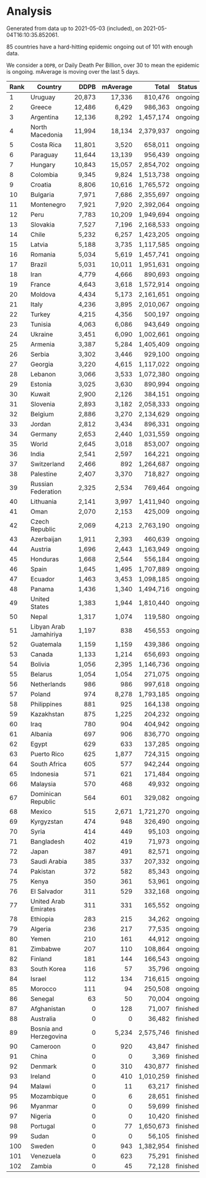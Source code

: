 
# Analysis

Generated from data up to 2021-05-03 (included), on 2021-05-04T16:10:35.852061.

85 countries have a hard-hitting epidemic ongoing out of 101 with enough data.

We consider a `DDPB`, or Daily Death Per Billion, over 30 to mean the epidemic is ongoing.
mAverage is moving over the last 5 days.


| Rank | Country | DDPB | mAverage | Total | Status |
|------|---------|-----:|---------:|------:|--------|
| 1 | Uruguay | 20,873 | 17,336 | 810,476 | ongoing |
| 2 | Greece | 12,486 | 6,429 | 986,363 | ongoing |
| 3 | Argentina | 12,136 | 8,292 | 1,457,174 | ongoing |
| 4 | North Macedonia | 11,994 | 18,134 | 2,379,937 | ongoing |
| 5 | Costa Rica | 11,801 | 3,520 | 658,011 | ongoing |
| 6 | Paraguay | 11,644 | 13,139 | 956,439 | ongoing |
| 7 | Hungary | 10,843 | 15,057 | 2,854,702 | ongoing |
| 8 | Colombia | 9,345 | 9,824 | 1,513,738 | ongoing |
| 9 | Croatia | 8,806 | 10,616 | 1,765,572 | ongoing |
| 10 | Bulgaria | 7,971 | 7,686 | 2,355,697 | ongoing |
| 11 | Montenegro | 7,921 | 7,920 | 2,392,064 | ongoing |
| 12 | Peru | 7,783 | 10,209 | 1,949,694 | ongoing |
| 13 | Slovakia | 7,527 | 7,196 | 2,168,533 | ongoing |
| 14 | Chile | 5,232 | 6,257 | 1,423,205 | ongoing |
| 15 | Latvia | 5,188 | 3,735 | 1,117,585 | ongoing |
| 16 | Romania | 5,034 | 5,619 | 1,457,741 | ongoing |
| 17 | Brazil | 5,031 | 10,011 | 1,951,631 | ongoing |
| 18 | Iran | 4,779 | 4,666 | 890,693 | ongoing |
| 19 | France | 4,643 | 3,618 | 1,572,914 | ongoing |
| 20 | Moldova | 4,434 | 5,173 | 2,161,651 | ongoing |
| 21 | Italy | 4,236 | 3,895 | 2,010,067 | ongoing |
| 22 | Turkey | 4,215 | 4,356 | 500,197 | ongoing |
| 23 | Tunisia | 4,063 | 6,086 | 943,649 | ongoing |
| 24 | Ukraine | 3,451 | 6,090 | 1,002,661 | ongoing |
| 25 | Armenia | 3,387 | 5,284 | 1,405,409 | ongoing |
| 26 | Serbia | 3,302 | 3,446 | 929,100 | ongoing |
| 27 | Georgia | 3,220 | 4,615 | 1,117,022 | ongoing |
| 28 | Lebanon | 3,066 | 3,533 | 1,072,380 | ongoing |
| 29 | Estonia | 3,025 | 3,630 | 890,994 | ongoing |
| 30 | Kuwait | 2,900 | 2,126 | 384,151 | ongoing |
| 31 | Slovenia | 2,893 | 3,182 | 2,058,333 | ongoing |
| 32 | Belgium | 2,886 | 3,270 | 2,134,629 | ongoing |
| 33 | Jordan | 2,812 | 3,434 | 896,331 | ongoing |
| 34 | Germany | 2,653 | 2,440 | 1,031,559 | ongoing |
| 35 | World | 2,645 | 3,018 | 853,007 | ongoing |
| 36 | India | 2,541 | 2,597 | 164,221 | ongoing |
| 37 | Switzerland | 2,466 | 892 | 1,264,687 | ongoing |
| 38 | Palestine | 2,407 | 3,370 | 718,827 | ongoing |
| 39 | Russian Federation | 2,325 | 2,534 | 769,464 | ongoing |
| 40 | Lithuania | 2,141 | 3,997 | 1,411,940 | ongoing |
| 41 | Oman | 2,070 | 2,153 | 425,009 | ongoing |
| 42 | Czech Republic | 2,069 | 4,213 | 2,763,190 | ongoing |
| 43 | Azerbaijan | 1,911 | 2,393 | 460,639 | ongoing |
| 44 | Austria | 1,696 | 2,443 | 1,163,949 | ongoing |
| 45 | Honduras | 1,668 | 2,544 | 556,184 | ongoing |
| 46 | Spain | 1,645 | 1,495 | 1,707,889 | ongoing |
| 47 | Ecuador | 1,463 | 3,453 | 1,098,185 | ongoing |
| 48 | Panama | 1,436 | 1,340 | 1,494,716 | ongoing |
| 49 | United States | 1,383 | 1,944 | 1,810,440 | ongoing |
| 50 | Nepal | 1,317 | 1,074 | 119,580 | ongoing |
| 51 | Libyan Arab Jamahiriya | 1,197 | 838 | 456,553 | ongoing |
| 52 | Guatemala | 1,159 | 1,159 | 439,386 | ongoing |
| 53 | Canada | 1,133 | 1,214 | 656,693 | ongoing |
| 54 | Bolivia | 1,056 | 2,395 | 1,146,736 | ongoing |
| 55 | Belarus | 1,054 | 1,054 | 271,075 | ongoing |
| 56 | Netherlands | 986 | 986 | 997,618 | ongoing |
| 57 | Poland | 974 | 8,278 | 1,793,185 | ongoing |
| 58 | Philippines | 881 | 925 | 164,138 | ongoing |
| 59 | Kazakhstan | 875 | 1,225 | 204,232 | ongoing |
| 60 | Iraq | 780 | 904 | 404,942 | ongoing |
| 61 | Albania | 697 | 906 | 836,770 | ongoing |
| 62 | Egypt | 629 | 633 | 137,285 | ongoing |
| 63 | Puerto Rico | 625 | 1,877 | 724,315 | ongoing |
| 64 | South Africa | 605 | 577 | 942,244 | ongoing |
| 65 | Indonesia | 571 | 621 | 171,484 | ongoing |
| 66 | Malaysia | 570 | 468 | 49,932 | ongoing |
| 67 | Dominican Republic | 564 | 601 | 329,082 | ongoing |
| 68 | Mexico | 515 | 2,671 | 1,721,270 | ongoing |
| 69 | Kyrgyzstan | 474 | 948 | 326,490 | ongoing |
| 70 | Syria | 414 | 449 | 95,103 | ongoing |
| 71 | Bangladesh | 402 | 419 | 71,973 | ongoing |
| 72 | Japan | 387 | 491 | 82,571 | ongoing |
| 73 | Saudi Arabia | 385 | 337 | 207,332 | ongoing |
| 74 | Pakistan | 372 | 582 | 85,343 | ongoing |
| 75 | Kenya | 350 | 361 | 53,961 | ongoing |
| 76 | El Salvador | 311 | 529 | 332,168 | ongoing |
| 77 | United Arab Emirates | 311 | 331 | 165,552 | ongoing |
| 78 | Ethiopia | 283 | 215 | 34,262 | ongoing |
| 79 | Algeria | 236 | 217 | 77,535 | ongoing |
| 80 | Yemen | 210 | 161 | 44,912 | ongoing |
| 81 | Zimbabwe | 207 | 110 | 108,864 | ongoing |
| 82 | Finland | 181 | 144 | 166,543 | ongoing |
| 83 | South Korea | 116 | 57 | 35,796 | ongoing |
| 84 | Israel | 112 | 134 | 716,615 | ongoing |
| 85 | Morocco | 111 | 94 | 250,508 | ongoing |
| 86 | Senegal | 63 | 50 | 70,004 | ongoing |
| 87 | Afghanistan | 0 | 128 | 71,007 | finished |
| 88 | Australia | 0 | 0 | 36,482 | finished |
| 89 | Bosnia and Herzegovina | 0 | 5,234 | 2,575,746 | finished |
| 90 | Cameroon | 0 | 920 | 43,847 | finished |
| 91 | China | 0 | 0 | 3,369 | finished |
| 92 | Denmark | 0 | 310 | 430,877 | finished |
| 93 | Ireland | 0 | 410 | 1,010,259 | finished |
| 94 | Malawi | 0 | 11 | 63,217 | finished |
| 95 | Mozambique | 0 | 6 | 28,651 | finished |
| 96 | Myanmar | 0 | 0 | 59,699 | finished |
| 97 | Nigeria | 0 | 0 | 10,420 | finished |
| 98 | Portugal | 0 | 77 | 1,650,673 | finished |
| 99 | Sudan | 0 | 0 | 56,105 | finished |
| 100 | Sweden | 0 | 943 | 1,382,954 | finished |
| 101 | Venezuela | 0 | 623 | 75,291 | finished |
| 102 | Zambia | 0 | 45 | 72,128 | finished |

